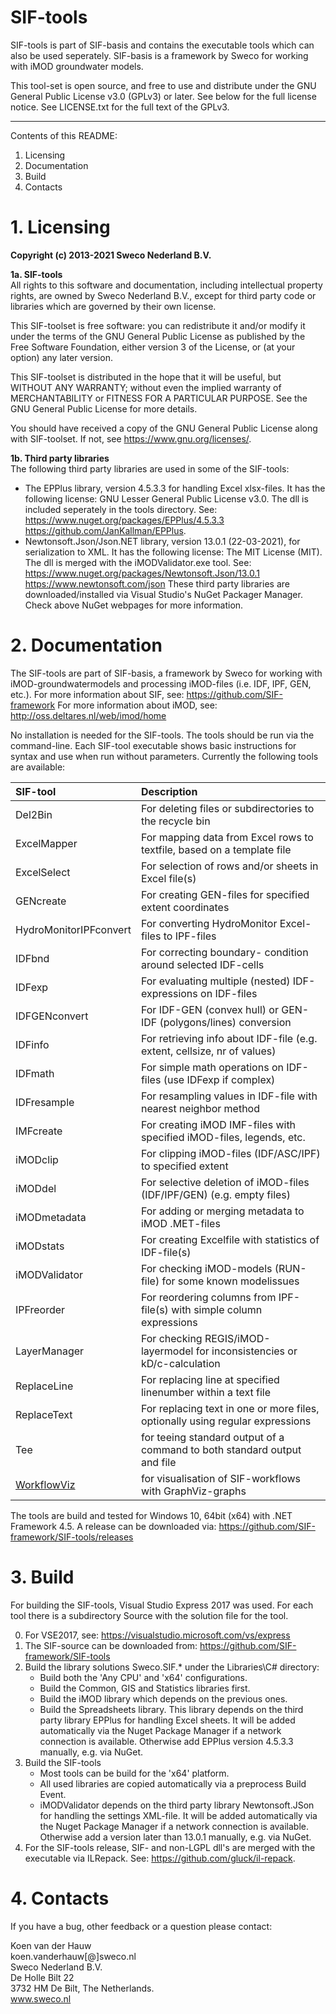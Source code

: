# SIF-tools
SIF-tools is part of SIF-basis and contains the executable tools which can also be used seperately.
SIF-basis is a framework by Sweco for working with iMOD groundwater models.

This tool-set is open source, and free to use and distribute under the 
GNU General Public License v3.0 (GPLv3) or later. See below for the full 
license notice. See LICENSE.txt for the full text of the GPLv3. 

***

Contents of this README:
1.  Licensing
2.  Documentation
3.  Build
4.  Contacts


# 1. Licensing
**Copyright (c) 2013-2021 Sweco Nederland B.V.**

**1a. SIF-tools**\
All rights to this software and documentation, including intellectual
property rights, are owned by Sweco Nederland B.V., except for third
party code or libraries which are governed by their own license.

This SIF-toolset is free software: you can redistribute it and/or modify
it under the terms of the GNU General Public License as published by
the Free Software Foundation, either version 3 of the License, or
(at your option) any later version.

This SIF-toolset is distributed in the hope that it will be useful,
but WITHOUT ANY WARRANTY; without even the implied warranty of
MERCHANTABILITY or FITNESS FOR A PARTICULAR PURPOSE.  See the
GNU General Public License for more details.

You should have received a copy of the GNU General Public License
along with SIF-toolset. If not, see <https://www.gnu.org/licenses/>.

**1b. Third party libraries**\
The following third party libraries are used in some of the SIF-tools:
* The EPPlus library, version 4.5.3.3 for handling Excel xlsx-files. 
  It has the following license: GNU Lesser General Public License v3.0. 
  The dll is included seperately in the tools directory.
  See:
  https://www.nuget.org/packages/EPPlus/4.5.3.3
  https://github.com/JanKallman/EPPlus.  
* Newtonsoft.Json/Json.NET library, version 13.0.1 (22-03-2021), for 
  serialization to XML. It has the following license: The MIT License (MIT).
  The dll is merged with the iMODValidator.exe tool.
  See:
  https://www.nuget.org/packages/Newtonsoft.Json/13.0.1
  https://www.newtonsoft.com/json
These third party libraries are downloaded/installed via Visual Studio's 
NuGet Packager Manager. Check above NuGet webpages for more information.

# 2. Documentation
The SIF-tools are part of SIF-basis, a framework by Sweco for working with 
iMOD-groundwatermodels and processing iMOD-files (i.e. IDF, IPF, GEN, etc.).
For more information about SIF, see: https://github.com/SIF-framework
For more information about iMOD, see: http://oss.deltares.nl/web/imod/home

No installation is needed for the SIF-tools. The tools should be run via the 
command-line. Each SIF-tool executable shows basic instructions for syntax 
and use when run without parameters. Currently the following tools are available:

| SIF-tool      | Description  |
| :------------ |:-------------|
| Del2Bin       | For deleting files or subdirectories to the recycle bin          |
| ExcelMapper   | For mapping data from Excel rows to textfile, based on a template file |
| ExcelSelect   | For selection of rows and/or sheets in Excel file(s)             |
| GENcreate     | For creating GEN-files for specified extent coordinates          |
| HydroMonitorIPFconvert   | For converting HydroMonitor Excel-files to IPF-files  |
| IDFbnd        | For correcting boundary- condition around selected IDF-cells     |
| IDFexp        | For evaluating multiple (nested) IDF-expressions on IDF-files    |
| IDFGENconvert | For IDF-GEN (convex hull) or GEN-IDF (polygons/lines) conversion |
| IDFinfo       | For retrieving info about IDF-file (e.g. extent, cellsize, nr of values) |
| IDFmath       | For simple math operations on IDF-files (use IDFexp if complex)  |
| IDFresample   | For resampling values in IDF-file with nearest neighbor method   |
| IMFcreate     | For creating iMOD IMF-files with specified iMOD-files, legends, etc. |
| iMODclip      | For clipping iMOD-files (IDF/ASC/IPF) to specified extent        |
| iMODdel       | For selective deletion of iMOD-files (IDF/IPF/GEN) (e.g. empty files)|
| iMODmetadata  | For adding or merging metadata to iMOD .MET-files                |
| iMODstats     | For creating Excelfile with statistics of IDF-file(s)            |
| iMODValidator | For checking iMOD-models (RUN-file) for some known modelissues   |
| IPFreorder    | For reordering columns from IPF-file(s) with simple column expressions |
| LayerManager  | For checking REGIS/iMOD-layermodel for inconsistencies or kD/c-calculation |
| ReplaceLine   | For replacing line at specified linenumber within a text file    |
| ReplaceText   | For replacing text in one or more files, optionally using regular expressions |
| Tee           | for teeing standard output of a command to both standard output and file |
| [WorkflowViz](https://github.com/SIF-framework/SIF-tools/tree/main/Source/WorkflowViz)   | for visualisation of SIF-workflows with GraphViz-graphs          |

The tools are build and tested for Windows 10, 64bit (x64) with .NET Framework 4.5.
A release can be downloaded via: https://github.com/SIF-framework/SIF-tools/releases

# 3. Build
For building the SIF-tools, Visual Studio Express 2017 was used. 
For each tool there is a subdirectory Source with the solution file for the tool.

0. For VSE2017, see: https://visualstudio.microsoft.com/vs/express
1. The SIF-source can be downloaded from: https://github.com/SIF-framework/SIF-tools
2. Build the library solutions Sweco.SIF.* under the Libraries\C# directory:
   - Build both the 'Any CPU' and 'x64' configurations.
   - Build the Common, GIS and Statistics libraries first. 
   - Build the iMOD library which depends on the previous ones.
   - Build the Spreadsheets library. This library depends on the third party 
     library EPPlus for handling Excel sheets. It will be added automatically
     via the Nuget Package Manager if a network connection is available. 
     Otherwise add EPPlus version 4.5.3.3 manually, e.g. via NuGet.
3. Build the SIF-tools
   - Most tools can be build for the 'x64' platform.
   - All used libraries are copied automatically via a preprocess Build Event.
   - iMODValidator depends on the third party library Newtonsoft.JSon for 
     handling the settings XML-file. It will be added automatically
     via the Nuget Package Manager if a network connection is available. 
     Otherwise add a version later than 13.0.1 manually, e.g. via NuGet.
4. For the SIF-tools release, SIF- and non-LGPL dll's are merged with the
   executable via ILRepack. See: https://github.com/gluck/il-repack.


# 4. Contacts
If you have a bug, other feedback or a question please contact:

Koen van der Hauw\
koen.vanderhauw[@]sweco.nl\
Sweco Nederland B.V.\
De Holle Bilt 22\
3732 HM De Bilt, The Netherlands.\
www.sweco.nl

